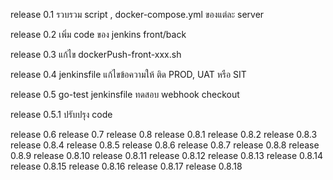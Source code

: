 release 0.1
รวบรวม  script , docker-compose.yml ของแต่ละ server

release 0.2 
เพิ่ม code ของ jenkins front/back

release 0.3
แก้ไข dockerPush-front-xxx.sh

release 0.4
jenkinsfile แก้ไขข้อความให้ ติด PROD, UAT หรือ SIT

release 0.5
go-test jenkinsfile ทดสอบ webhook checkout

release 0.5.1
ปรับปรุง code

release 0.6
release 0.7
release 0.8
release 0.8.1
release 0.8.2
release 0.8.3
release 0.8.4
release 0.8.5
release 0.8.6
release 0.8.7
release 0.8.8
release 0.8.9
release 0.8.10
release 0.8.11
release 0.8.12
release 0.8.13
release 0.8.14
release 0.8.15
release 0.8.16
release 0.8.17
release 0.8.18